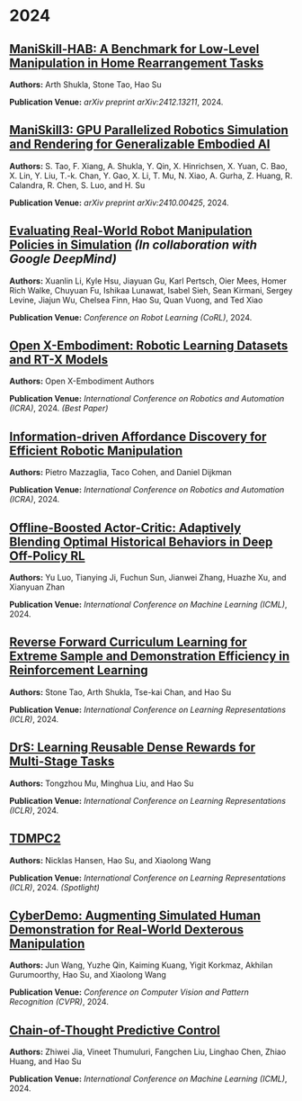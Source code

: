 # 2024

## [ManiSkill-HAB: A Benchmark for Low-Level Manipulation in Home Rearrangement Tasks](https://arxiv.org/abs/2412.13211)

**Authors:** Arth Shukla, Stone Tao, Hao Su

**Publication Venue:** *arXiv preprint arXiv:2412.13211*, 2024.


## [ManiSkill3: GPU Parallelized Robotics Simulation and Rendering for Generalizable Embodied AI](https://arxiv.org/abs/2410.00425)

**Authors:** S. Tao, F. Xiang, A. Shukla, Y. Qin, X. Hinrichsen, X. Yuan, C. Bao, X. Lin, Y. Liu, T.-k. Chan, Y. Gao, X. Li, T. Mu, N. Xiao, A. Gurha, Z. Huang, R. Calandra, R. Chen, S. Luo, and H. Su

**Publication Venue:** *arXiv preprint arXiv:2410.00425*, 2024.

## [Evaluating Real-World Robot Manipulation Policies in Simulation](https://simpler-env.github.io/) *(In collaboration with Google DeepMind)*

**Authors:** Xuanlin Li, Kyle Hsu, Jiayuan Gu, Karl Pertsch, Oier Mees, Homer Rich Walke, Chuyuan Fu, Ishikaa Lunawat, Isabel Sieh, Sean Kirmani, Sergey Levine, Jiajun Wu, Chelsea Finn, Hao Su, Quan Vuong, and Ted Xiao

**Publication Venue:** *Conference on Robot Learning (CoRL)*, 2024.


## [Open X-Embodiment: Robotic Learning Datasets and RT-X Models](https://robotics-transformer-x.github.io/)

**Authors:** Open X-Embodiment Authors

**Publication Venue:** *International Conference on Robotics and Automation (ICRA)*, 2024. *(Best Paper)*


## [Information-driven Affordance Discovery for Efficient Robotic Manipulation](https://arxiv.org/abs/2405.03865)

**Authors:** Pietro Mazzaglia, Taco Cohen, and Daniel Dijkman

**Publication Venue:** *International Conference on Robotics and Automation (ICRA)*, 2024.

## [Offline-Boosted Actor-Critic: Adaptively Blending Optimal Historical Behaviors in Deep Off-Policy RL](https://arxiv.org/abs/2405.18520)

**Authors:** Yu Luo, Tianying Ji, Fuchun Sun, Jianwei Zhang, Huazhe Xu, and Xianyuan Zhan

**Publication Venue:** *International Conference on Machine Learning (ICML)*, 2024.

## [Reverse Forward Curriculum Learning for Extreme Sample and Demonstration Efficiency in Reinforcement Learning](https://arxiv.org/abs/2405.03379)

**Authors:** Stone Tao, Arth Shukla, Tse-kai Chan, and Hao Su

**Publication Venue:** *International Conference on Learning Representations (ICLR)*, 2024.


## [DrS: Learning Reusable Dense Rewards for Multi-Stage Tasks](https://arxiv.org/abs/2404.16779)

**Authors:** Tongzhou Mu, Minghua Liu, and Hao Su

**Publication Venue:** *International Conference on Learning Representations (ICLR)*, 2024.

## [TDMPC2](https://arxiv.org/abs/2310.16828)

**Authors:** Nicklas Hansen, Hao Su, and Xiaolong Wang

**Publication Venue:** *International Conference on Learning Representations (ICLR)*, 2024. *(Spotlight)*

## [CyberDemo: Augmenting Simulated Human Demonstration for Real-World Dexterous Manipulation](https://arxiv.org/abs/2402.14795)

**Authors:** Jun Wang, Yuzhe Qin, Kaiming Kuang, Yigit Korkmaz, Akhilan Gurumoorthy, Hao Su, and Xiaolong Wang

**Publication Venue:** *Conference on Computer Vision and Pattern Recognition (CVPR)*, 2024.


## [Chain-of-Thought Predictive Control](https://arxiv.org/abs/2304.00776)

**Authors:** Zhiwei Jia, Vineet Thumuluri, Fangchen Liu, Linghao Chen, Zhiao Huang, and Hao Su

**Publication Venue:** *International Conference on Machine Learning (ICML)*, 2024.
